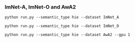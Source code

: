 ### ImNet-A, ImNet-O and AwA2
```
python run.py --semantic_type hie --dataset ImNet_A

python run.py --semantic_type hie --dataset ImNet_O

python run.py --semantic_type hie --dataset AwA2 --gpu 1
```